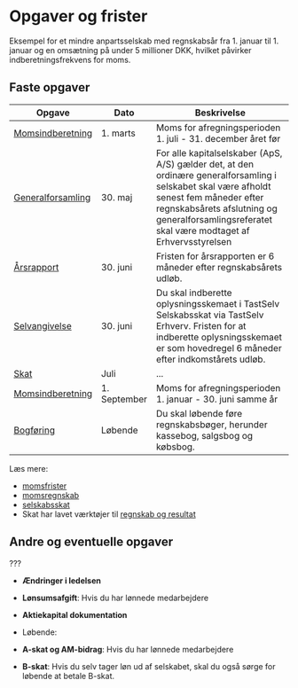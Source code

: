 # Opgaver og frister

Eksempel for et mindre anpartsselskab med regnskabsår fra 1. januar til 1. januar og en omsætning på under 5 millioner DKK, hvilket påvirker indberetningsfrekvens for moms.

## Faste opgaver



|Opgave|Dato|Beskrivelse|
|-|-|-|
|[Momsindberetning](./moms.md)|1. marts|Moms for afregningsperioden 1. juli - 31. december året før|
|[Generalforsamling](generalforsamling.md)|30. maj|For alle kapitalselskaber (ApS, A/S) gælder det, at den ordinære generalforsamling i selskabet skal være afholdt senest fem måneder efter regnskabsårets afslutning og generalforsamlingsreferatet skal være modtaget af Erhvervsstyrelsen|
|[Årsrapport]()|30. juni|Fristen for årsrapporten er 6 måneder efter regnskabsårets udløb.|
|[Selvangivelse]()|30. juni|Du skal indberette oplysningsskemaet i TastSelv Selskabsskat via TastSelv Erhverv. Fristen for at indberette oplysningsskemaet er som hovedregel 6 måneder efter indkomstårets udløb.|
|[Skat]()|Juli|...|
|[Momsindberetning](./moms.md)|1. September|Moms for afregningsperioden 1. januar - 30. juni samme år|
|[Bogføring]()|Løbende|Du skal løbende føre regnskabsbøger, herunder kassebog, salgsbog og købsbog.|


Læs mere:
- [momsfrister](https://skat.dk/data.aspx?oid=2234572)
- [momsregnskab](https://skat.dk/data.aspx?oid=2234574) 
- [selskabsskat](https://skat.dk/data.aspx?oid=2234853)
- Skat har lavet værktøjer til [regnskab og resultat](https://skat.dk/data.aspx?oid=4466)

## Andre og eventuelle opgaver

???
- **Ændringer i ledelsen**
- **Lønsumsafgift**: Hvis du har lønnede medarbejdere
- **Aktiekapital dokumentation**

- Løbende:
- **A-skat og AM-bidrag**: Hvis du har lønnede medarbejdere
- **B-skat**: Hvis du selv tager løn ud af selskabet, skal du også sørge for løbende at betale B-skat.
